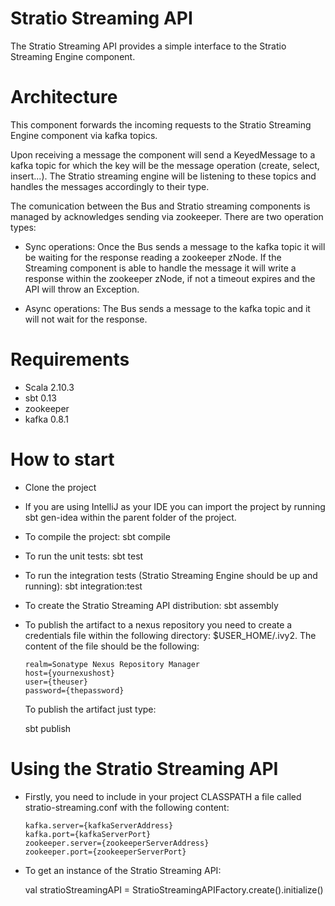 Stratio Streaming API
=====================

The Stratio Streaming API provides a simple interface to the Stratio Streaming Engine component.

Architecture
============

This component forwards the incoming requests to the Stratio Streaming Engine component via kafka topics.

Upon receiving a message the component will send a KeyedMessage to a kafka topic for which the key will be the message operation (create, select, insert...). The Stratio streaming engine will be listening to these topics and handles the messages accordingly to their type.

The comunication between the Bus and Stratio streaming components is managed by acknowledges sending via zookeeper. There are two operation types:

   * Sync operations: Once the Bus sends a message to the kafka topic it will be waiting for the response reading a zookeeper zNode. If the Streaming component is able to handle the message it will write a response within the zookeeper zNode, if not a timeout expires and the API will throw an Exception.

   * Async operations: The Bus sends a message to the kafka topic and it will not wait for the response.


Requirements
============

  * Scala 2.10.3
  * sbt 0.13
  * zookeeper
  * kafka 0.8.1

How to start
============

  * Clone the project

  * If you are using IntelliJ as your IDE you can import the project by running sbt gen-idea within the parent folder of the project. 

  * To compile the project:
        sbt compile

  * To run the unit tests:
        sbt test

  * To run the integration tests (Stratio Streaming Engine should be up and running):
        sbt integration:test

  * To create the Stratio Streaming API distribution:
        sbt assembly

  * To publish the artifact to a nexus repository you need to create a credentials file within the following directory: $USER_HOME/.ivy2.
    The content of the file should be the following:

     ```
     realm=Sonatype Nexus Repository Manager
     host={yournexushost}
     user={theuser}
     password={thepassword}
     ```

     To publish the artifact just type:

       sbt publish

Using the Stratio Streaming API
===============================

  * Firstly, you need to include in your project CLASSPATH a file called stratio-streaming.conf with the following content:

    ```
    kafka.server={kafkaServerAddress}
    kafka.port={kafkaServerPort}
    zookeeper.server={zookeeperServerAddress}
    zookeeper.port={zookeeperServerPort}
    ```

  * To get an instance of the Stratio Streaming API:

    val stratioStreamingAPI = StratioStreamingAPIFactory.create().initialize()
 
